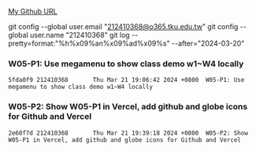 [My Github URL](https://github.com/github212410368/1122-js-demo-212410368.git)

git config --global user.email "212410368@o365.tku.edu.tw"
git config --global user.name "212410368"
git log --pretty=format:"%h%x09%an%x09%ad%x09%s" --after="2024-03-20"

### W05-P1: Use megamenu to show class demo w1~W4 locally

```
5fda0f9 212410368       Thu Mar 21 19:06:42 2024 +0800  W05-P1: Use megamenu to show class demo w1~W4 locally
```

### W05-P2: Show W05-P1 in Vercel, add github and globe icons for Github and Vercel

```
2e60f7d 212410368       Thu Mar 21 19:39:18 2024 +0800  W05-P2: Show W05-P1 in Vercel, add github and globe icons for Github and Vercel

```
